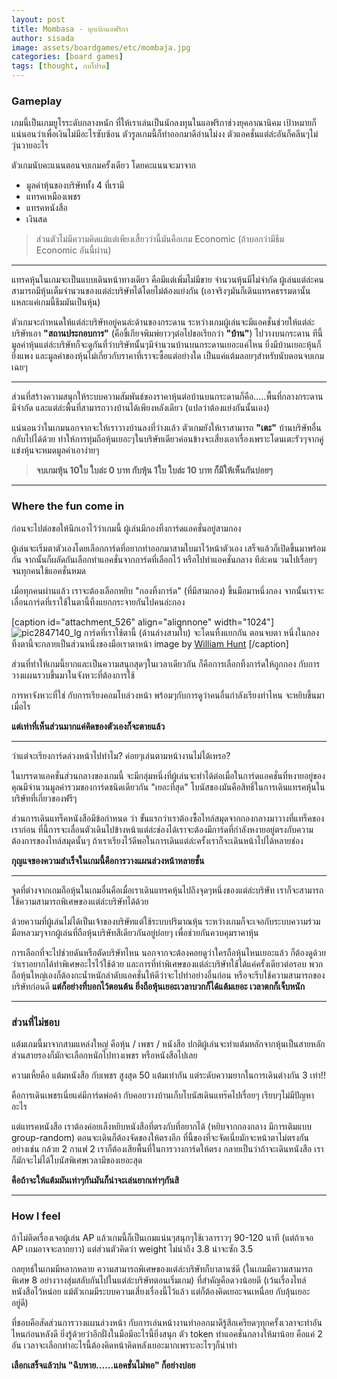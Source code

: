 ```yaml
---
layout: post
title: Mombasa - บุกเบิกแอฟริกา
author: sisada
image: assets/boardgames/etc/mombaja.jpg 
categories: [board games]
tags: [thought, กบโปรด]
---
```

### **Gameplay**


เกมนี้เป็นเกมยูโรระดับกลางหนัก ที่ให้เราเล่นเป็นนักลงทุนในแอฟริกาช่วงยุคอาณานิคม เป้าหมายก็แน่นอนว่าเพื่อเงินไม่มีอะไรซับซ้อน ตัวรูลเกมนี้ก็ทำออกมาดีอ่านไม่งง ตัวแอคชั่นแต่ล่ะอันก็คลีนๆไม่วุ่นวายอะไร

ตัวเกมนับคะแนนตอนจบเกมครั้งเดียว โดยคะแนนจะมาจาก
* มูลค่าหุ้นของบริษัททั้ง 4 ที่เรามี
* แทรคเหมืองเพชร
* แทรคหนังสือ
* เงินสด



> ส่วนตัวไม่มีความคิดแม้แต่เพียงเสี้ยวว่านี้มันคือเกม Economic (ถ้าบอกว่ามีธีม Economic อันนี้ผ่าน)




---



แทรคหุ้นในเกมจะเป็นแบบเดินหน้าทางเดียว คือมีแต่เพิ่มไม่มีขาย จำนวนหุ้นมีไม่จำกัด ผู้เล่นแต่ล่ะคนสามารถมีหุ้นเต็มจำนวนของแต่ล่ะบริษัทได้โดยไม่ต้องแย่งกัน (เอาจริงๆมันก็เดินแทรคธรรมดานั้นแหละแค่เกมนี้ธีมมันเป็นหุ้น)

ตัวเกมจะกำหนดให้แต่ล่ะบริษัทอยู่คนล่ะด้านของกระดาน ระหว่างเกมผู้เล่นจะมีแอคชั่นช่วยให้แต่ล่ะบริษัทเอา **"สถานประกอบการ"** (คือขี้เกียจพิมพ์ยาวๆต่อไปขอเรียกว่า **"บ้าน"**) ไปวางบนกระดาน ทีนี้มูลค่าหุ้นแต่ล่ะบริษัทก็จะดูกันที่ว่าบริษัทนั้นๆมีจำนวนบ้านบนกระดานเยอะแค่ไหน ยิ่งมีบ้านเยอะหุ้นก็ยิ่งแพง และมูลค่าของหุ้นไม่เกี่ยวกับราคาที่เราจะซื้อแต่อย่างใด เป็นแค่แต้มลอยๆสำหรับนับตอนจบเกมเฉยๆ



---



ส่วนที่สร้างความสนุกให้ระบบความสัมพันธ์ของราคาหุ้นต่อบ้านบนกระดานก็คือ.....พื้นที่กลางกระดานมีจำกัด และแต่ล่ะพื้นที่สามารถวางบ้านได้เพียงหลังเดียว (แปลว่าต้องแย่งกันนั้นเอง)

แน่นอนว่าในเกมนอกจากจะให้เราวางบ้านลงที่ว่างแล้ว ตัวเกมยังให้เราสามารถ **"เตะ"** บ้านบริษัทอื่นกลับไปได้ด้วย ทำให้การทุ่มถือหุ้นเยอะๆในบริษัทเดียวค่อนข้างจะเสี่ยงเอาเรื่องเพราะโดนเตะรัวๆจากคู่แข่งหุ้นจะหมดมูลค่าเอาง่ายๆ

> 
> **จบเกมหุ้น 10ใบ ใบล่ะ 0 บาท กับหุ้น 1ใบ ใบล่ะ 10 บาท ก็มีให้เห็นกันบ่อยๆ**
> 
> 
> 




---


### Where the fun come in


ก่อนจะไปต่อขอให้นึกเอาไว้ว่าเกมนี้ ผู้เล่นมีกองทิ้งการ์ดแอคชั่นอยู่สามกอง

ผู้เล่นจะเริ่มตาตัวเองโดยเลือกการ์ดที่อยากทำออกมาสามใบมาไว้หน้าตัวเอง เสร็จแล้วก็เปิดขึ้นมาพร้อมกัน จากนั้นก็ผลัดกันเลือกทำแอคชั่นจากการ์ดที่เลือกไว้ หรือไปทำแอคชั่นกลาง ทีล่ะคน วนไปเรื่อยๆ จนทุกคนใช้แอคชั่นหมด

เมื่อทุกคนผ่านแล้ว เราจะต้องเลือกหยิบ "กองทิ้งการ์ด" (ที่มีสามกอง) ขึ้นมือมาหนึ่งกอง จากนั้นเราจะเลื่อนการ์ดที่เราใช้ในตานี้ทิ้งแยกกระจายกันไปคนล่ะกอง

[caption id="attachment\_526" align="alignnone" width="1024"]![pic2847140_lg](https://boardnbon.files.wordpress.com/2016/09/pic2847140_lg.jpg) การ์ดที่เราใช้ตานี้ (ด้านล่างสามใบ) จะโดนทิ้งแยกกัน ตอนจบตา หนึ่งในกองทิ้งตานี้จะกลายเป็นส่วนหนึ่งของมือเราตาหน้า image by [William Hunt](https://boardgamegeek.com/image/2847140/mombasa) [/caption]

ส่วนที่ทำให้เกมนี้ยากและเป็นความสนุกสุดๆในเวลาเดียวกัน ก็คือการเลือกทิ้งการ์ดให้ถูกกอง กับการวางแผนรวบขึ้นมาในจังหวะที่ต้องการใช้

การหาจังหวะที่ใช่ กับการเรียงคอมโบล่วงหน้า พร้อมๆกับการดูว่าคนอื่นกำลังเรียงท่าไหน จะหยิบขึ้นมาเมื่อไร

**แต่เท่าที่เห็นส่วนมากแค่คิดของตัวเองก็จะตายแล้ว**


---



ว่าแต่จะเรียงการ์ดล่วงหน้าไปทำไม? ค่อยๆเล่นตามหน้างานไม่ได้เหรอ?

ในบรรดาแอคชั่นส่วนกลางของเกมนี้ จะมีกลุ่มหนึ่งที่ผู้เล่นจะทำได้ต่อเมื่อในการ์ดแอคชั่นที่หงายอยู่ของคุณมีจำนวนมูลค่ารวมของการ์ดชนิดเดียวกัน "เยอะที่สุด" โบนัสของมันคือสิทธิ์ในการเดินแทรคหุ้นในบริษัทที่เกี่ยวของฟรีๆ

ส่วนการเดินแทร็คหนังสือมีข้อกำหนด ว่า ขั้นแรกว่าเราต้องซื้อไทล์สมุดจากกองกลางมาวางที่แทร็คของเราก่อน ที่นี้การจะเลื่อนตัวเดินไปข้างหน้าแต่ล่ะช่องได้เราจะต้องมีการ์ดที่กำลังหงายอยู่ตรงกับความต้องการของไทล์สมุดนั้นๆ ถ้าเราเรียงไว้ดีพอในการเดินแต่ล่ะครั้งเราก็จะเดินหน้าไปได้หลายช่อง

**กุญแจของความสำเร็จในเกมนี้คือการวางแผนล่วงหน้าหลายชั้น**


---





จุดที่ต่างจากเกมถือหุ้นในเกมอื่นคือเมื่อเราเดินแทรคหุ้นไปถึงจุดๆหนึ่งของแต่ล่ะบริษัท เราก็จะสามารถใช้ความสามารถพิเศษของแต่ล่ะบริษัทได้ด้วย

ด้วยความที่ผู้เล่นไม่ได้เป็นเจ้าของบริษัทแต่ใช้ระบบปริมาณหุ้น ระหว่างเกมก็จะเจอกับระบบความร่วมมือหลวมๆจากผู้เล่นที่ถือหุ้นบริษัทสีเดียวกันอยู่บ่อยๆ เพื่อช่วยกันควบคุมราคาหุ้น

การเลือกที่จะไปช่วยดันหรือตัดบริษัทไหน นอกจากจะต้องคอยดูว่าใครถือหุ้นไหนเยอะแล้ว ก็ต้องดูด้วยว่าเราอยากได้ท่าพิเศษอะไรไว้ใช้ด้วย และการที่ท่าพิเศษของแต่ล่ะบริษัทใช้ได้แค่ครั้งเดียวต่อรอบ พวกถือหุ้นใหญ่เองก็ต้องกะน้ำหนักลำดับแอคชั่นให้ดีว่าจะไปทำอย่างอื่นก่อน หรือจะรีบใช้ความสามารถของบริษัทก่อนดี
**แต่ก็อย่างที่บอกไว้ตอนต้น ยิ่งถือหุ้นเยอะเวลาบวกก็ได้แต้มเยอะ เวลาตกก็เจ็บหนัก**




---


### ส่วนที่ไม่ชอบ


แต้มเกมนี้มาจากสามแหล่งใหญ่ คือหุ้น / เพชร / หนังสือ ปกติผู้เล่นจะทำแต้มหลักจากหุ้นเป็นสายหลัก ส่วนสายรองก็มักจะเลือกหนักไปทางเพชร หรือหนังสือไปเลย

ความเหี้ยคือ แต้มหนังสือ กับเพชร สูงสุด 50 แต้มเท่ากัน แต่ระดับความยากในการเดินต่างกัน 3 เท่า!!

คือการเดินเพชรเนี่ยแค่มีการ์ดพ่อค้า กับคอยวางบ้านเก็บโบนัสเดินแทร๊คไปเรื่อยๆ เรียบๆไม่มีปัญหาอะไร

แต่แทรคหนังสือ เราต้องค่อยเล็งหยิบหนังสือที่ตรงกับที่อยากได้ (หยิบจากกองกลาง มีการเติมแบบ group-random) ตอนจะเดินก็ต้องจัดของให้ตรงอีก ที่นี้ของที่จะจัดเนี่ยมักจะหน้าตาไม่ตรงกัน อย่างเช่น กล้วย 2 กาแฟ 2 เราก็ต้องเสียพื้นที่ในการวางการ์ดให้ตรง กลายเป็นว่าถ้าจะเดินหนังสือ เราก็มักจะไม่ได้โบนัสพิเศษเวลามีของเยอะสุด

**คือถ้าจะให้แต้มมันเท่าๆกันมันก็น่าจะเล่นยากเท่าๆกันสิ**


---


### How I feel


ถ้าไม่ติดเรื่องเจอผู้เล่น AP แล้วเกมนี้ก็เป็นเกมแน่นๆสนุกๆใช้เวลาราวๆ 90-120 นาที
(แต่ถ้าเจอ AP เกมอาจจะลากยาว) แต่ส่วนตัวคิดว่า weight ไม่น่าถึง 3.8 น่าจะซัก 3.5

กลยุทธ์ในเกมมีหลากหลาย ความสามารถพิเศษของแต่ล่ะบริษัทก็บาลานซ์ดี (ในเกมมีความสามารถพิเศษ 8 อย่างวางสุ่มสลับกันไปในแต่ล่ะบริษัทตอนเริ่มเกม) ที่สำคัญคือดวงน้อยดี (เว้นเรื่องไทล์หนังสือไว้หน่อย แม้ตัวเกมมีระบบความเสี่ยงเรื่องนี้ไว้แล้ว แต่ก็ต้องคิดเยอะจนเหนื่อย กับลุ้นเยอะอยู่ดี)

ที่ชอบคือสัดส่วนการวางแผนล่วงหน้า กับการเล่นหน้างานทำออกมาดีรู้สึกเครียดๆทุกครั้งเวลาจะทำอันไหนก่อนหลังดี ยิ่งรู้ด้วยว่าอีกฝั่งในมือมีอะไรนี้ยิ่งสนุก ตัว token ทำแอคชั่นกลางให้มาน้อย คือแค่ 2 อัน เวลาจะเลือกทำอะไรนี้ต้องคิดหน้าคิดหลังเยอะมากเพราะอะไรๆก็น่าทำ

**เลือกเสร็จแล้วบ่น "ฉิบหาย......แอคชั่นไม่พอ" ก็อย่างบ่อย**

